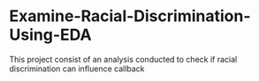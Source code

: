 # Examine-Racial-Discrimination-Using-EDA
This project consist of an analysis conducted to check if racial discrimination can influence callback
